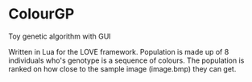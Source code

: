 # ColourGP
Toy genetic algorithm with GUI

Written in Lua for the LOVE framework. Population is made up of 8 individuals who's genotype is a sequence of colours. The population is ranked on how close to the sample image (image.bmp) they can get.

